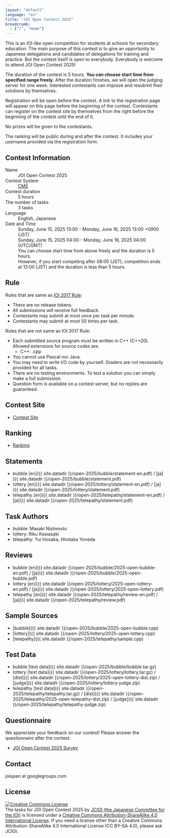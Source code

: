 ```yaml
---
layout: "default"
language: "en"
title: "JOI Open Contest 2025"
breadcrumb:
  - ["/", "Home"]
---
```


This is an IOI-like open competition for students at schools
for secondary education.
The main purpose of this contest is to give an opportunity to
Japanese delegations and candidates of delegations for training
and practice. But the contest itself is open to everybody.
Everybody is welcome to attend JOI Open Contest 2025!

The duration of the contest is 5 hours.
**You can choose start time from specified range freely.**
After the duration finishes, we will open the judging server
for one week. Interested contestants can improve and resubmit
their solutions by themselves.

Registration will be open before the contest.
A link to the registration page will appear on this page
before the beginning of the contest.
Contestants can register on the contest site by themselves from
the right before the beginning of the contest until the end of it.

No prizes will be given to the contestants.

The ranking will be public during and after the contest.
It includes your username provided via the registration form.

## Contest Information

<dl>
  <dt>Name</dt>
  <dd>JOI Open Contest 2025</dd>

  <dt>Contest System</dt>
  <dd>
  <a href="https://github.com/cms-dev/cms/">CMS</a>
  </dd>

  <dt>Contest duration</dt>
  <dd>5 hours</dd>

  <dt>The number of tasks</dt>
  <dd>3 tasks</dd>

  <dt>Language</dt>
  <dd>English, Japanese</dd>

  <dt>Date and Time</dt>
  <dd>Sunday, June 15, 2025 13:00 - Monday, June 16, 2025 13:00 +0900 (JST)</dd>
  <dd>Sunday, June 15, 2025 04:00 - Monday, June 16, 2025 04:00 (UTC/GMT)</dd>

  <dd>You can choose start time from above freely and the duration is 5 hours.</dd>
  <dd>However, if you start competing after 08:00 (JST), competition ends at 13:00 (JST) and the duration is less than 5 hours.</dd>
</dl>

## Rule

Rules that are same as
[IOI 2017 Rule](http://ioi2017.org/contest/rules/):

- There are no release tokens.
- All submissions will receive full feedback.
- Contestants may submit at most once per task per minute.
- Contestants may submit at most 50 times per task.

Rules that are not same as IOI 2017 Rule:

- Each submitted source program must be written in C++ (C++20).
  Allowed extensions for source codes are:
  - C++: .cpp
- You cannot use Pascal nor Java.
- You may need to write I/O code by yourself.
  Graders are not necessarily provided for all tasks.
- There are no testing environments.
  To test a solution you can simply make a full submission.
- Question form is available on a contest server,
  but no replies are guaranteed.

## Contest Site

- [Contest Site](https://cms.ioi-jp.org)

## Ranking

- [Ranking](ranking.html)

## Statements

- bubble [en]({{ site.datadir }}/open-2025/bubble/statement-en.pdf) / [ja]({{ site.datadir }}/open-2025/bubble/statement.pdf)
- lottery [en]({{ site.datadir }}/open-2025/lottery/statement-en.pdf) / [ja]({{ site.datadir }}/open-2025/lottery/statement.pdf)
- telepathy [en]({{ site.datadir }}/open-2025/telepathy/statement-en.pdf) / [ja]({{ site.datadir }}/open-2025/telepathy/statement.pdf)

## Task Authors

- bubble: Masaki Nishimoto
- lottery: Riku Kawasaki
- telepathy: Yui Hosaka, Hirotaka Yoneda

## Reviews

- bubble [en]({{ site.datadir }}/open-2025/bubble/2025-open-bubble-en.pdf) / [ja]({{ site.datadir }}/open-2025/bubble/2025-open-bubble.pdf)
- lottery [en]({{ site.datadir }}/open-2025/lottery/2025-open-lottery-en.pdf) / [ja]({{ site.datadir }}/open-2025/lottery/2025-open-lottery.pdf)
- telepathy [en]({{ site.datadir }}/open-2025/telepathy/review-en.pdf) / [ja]({{ site.datadir }}/open-2025/telepathy/review.pdf)

## Sample Sources

- [bubble]({{ site.datadir }}/open-2025/bubble/2025-open-bubble.cpp)
- [lottery]({{ site.datadir }}/open-2025/lottery/2025-open-lottery.cpp)
- [telepathy]({{ site.datadir }}/open-2025/telepathy/sample.cpp)

## Test Data

- bubble [test data]({{ site.datadir }}/open-2025/bubble/bubble.tar.gz)
- lottery [test data]({{ site.datadir }}/open-2025/lottery/lottery.tar.gz) / [dist]({{ site.datadir }}/open-2025/lottery/2025-open-lottery-dist.zip) / [judge]({{ site.datadir }}/open-2025/lottery/lottery-judge.zip)
- telepathy [test data]({{ site.datadir }}/open-2025/telepathy/telepathy.tar.gz) / [dist]({{ site.datadir }}/open-2025/telepathy/2025-open-telepathy-dist.zip) / [judge]({{ site.datadir }}/open-2025/telepathy/telepathy-judge.zip)

## Questionnaire

We appreciate your feedback on our contest!
Please answer the questionnaire after the contest.

- [JOI Open Contest 2025 Survey](https://docs.google.com/forms/d/e/1FAIpQLSfk7LlQ34pQXGm0-bMW3lGNYHTk7NeYuHcGPXAn15_8k_MvJw/viewform?usp=dialog)


## Contact

joiopen at googlegroups.com

## License

<a rel="license" href="http://creativecommons.org/licenses/by-sa/4.0/"><img alt="Creative Commons License" style="border-width:0" src="https://i.creativecommons.org/l/by-sa/4.0/80x15.png" /></a><br /><span xmlns:dct="http://purl.org/dc/terms/" property="dct:title">The tasks for JOI Open Contest 2025</span> by <a xmlns:cc="http://creativecommons.org/ns#" href="https://www.ioi-jp.org/" property="cc:attributionName" rel="cc:attributionURL">JCIOI (the Japanese Committee for the IOI)</a> is licensed under a <a rel="license" href="http://creativecommons.org/licenses/by-sa/4.0/">Creative Commons Attribution-ShareAlike 4.0 International License</a>. If you need a license other than a Creative Commons Attribution-ShareAlike 4.0 International License (CC BY-SA 4.0), please ask JCIOI.
